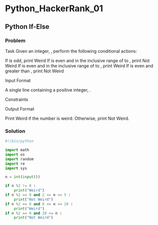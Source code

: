 # Python_HackerRank_01

## Python If-Else

### Problem

Task
Given an integer, , perform the following conditional actions:

If  is odd, print Weird
If  is even and in the inclusive range of  to , print Not Weird
If  is even and in the inclusive range of  to , print Weird
If  is even and greater than , print Not Weird




Input Format

A single line containing a positive integer, .

Constraints

Output Format

Print Weird if the number is weird. Otherwise, print Not Weird.

### Solution


```python
#!/bin/python

import math
import os
import random
import re
import sys

n = int(input())

if n %2 != 0 :
    print("Weird")
if n %2 == 0 and 2 <= n <= 5 :
    print("Not Weird")
if n %2 == 0 and 6 <= n <= 20 :
    print("Weird")
if n %2 == 0 and 20 <= n :
    print("Not Weird")
```
